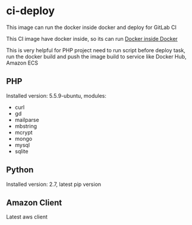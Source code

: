 # ci-deploy
This image can run the docker inside docker and deploy for GitLab CI

This CI image have docker inside, so its can run [Docker inside Docker](https://blog.docker.com/2013/09/docker-can-now-run-within-docker)

This is very helpful for PHP project need to run script before deploy task, run the docker build and push the image build to service like Docker Hub, Amazon ECS

## PHP
Installed version: 5.5.9-ubuntu, modules:

- curl
- gd
- mailparse
- mbstring
- mcrypt
- mongo
- mysql
- sqlite

## Python
Installed version: 2.7, latest pip version

## Amazon Client
Latest aws client